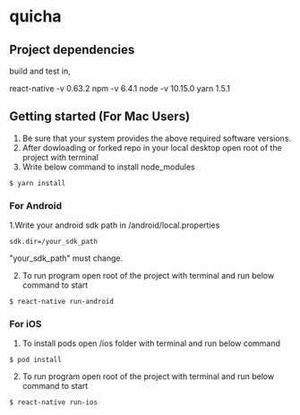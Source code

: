 # quicha

## Project dependencies

build and test in,

react-native -v 0.63.2
npm -v 6.4.1
node -v 10.15.0
yarn 1.5.1


## Getting started (For Mac Users)

1. Be sure that your system provides the above required software versions.
2. After dowloading or forked repo in your local desktop open root of the project with terminal
3. Write below command to install node_modules

`$ yarn install`

### For Android

1.Write your android sdk path in /android/local.properties

`sdk.dir=/your_sdk_path`

"your_sdk_path" must change.

2. To run program open root of the project with terminal and run below command to start

`$ react-native run-android`

### For iOS

1. To install pods open /ios folder with terminal and run below command

`$ pod install`

2. To run program open root of the project with terminal and run below command to start

`$ react-native run-ios`

  

